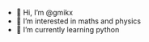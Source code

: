 - 👋 Hi, I’m @gmikx
- 👀 I’m interested in maths and physics
- 🌱 I’m currently learning python

<!---
gmikx/gmikx is a ✨ special ✨ repository because its `README.md` (this file) appears on your GitHub profile.
You can click the Preview link to take a look at your changes.
--->
